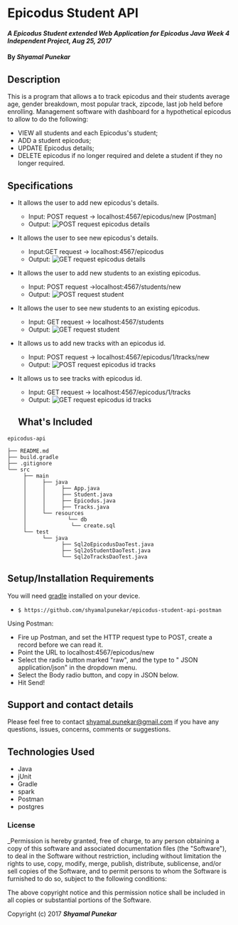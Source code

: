 # Epicodus Student API

#### _A Epicodus Student extended Web Application for Epicodus Java Week 4 Independent Project, Aug 25, 2017_

#### By _**Shyamal Punekar**_

## Description

This is a program that allows a  to track epicodus and their students average age, gender breakdown, most popular track, zipcode, last job held before enrolling.
Management software with dashboard for a hypothetical epicodus to allow to do the following:
* VIEW all students and each Epicodus's student;
* ADD a student epicodus;
* UPDATE Epicodus details;
* DELETE epicodus if no longer required and delete a student if they no longer required.

## Specifications

* It allows the user to add new epicodus's details.
  * Input: POST request -> localhost:4567/epicodus/new [Postman]
  * Output:
  ![POST request epicodus details](https://github.com/shyamalpunekar/epicodus-student-api-postman/blob/master/src/main/resources/public/img/POST-request-epicodus.png)

* It allows the user to see new epicodus's details.
  * Input:GET request -> localhost:4567/epicodus
  * Output:
  ![GET request epicodus details](https://github.com/shyamalpunekar/epicodus-student-api-postman/blob/master/src/main/resources/public/img/GET-request-epicodus.png)

* It allows the user to add new students to an existing epicodus.
  * Input: POST request ->localhost:4567/students/new
  * Output:
  ![POST request student](https://github.com/shyamalpunekar/epicodus-student-api-postman/blob/master/src/main/resources/public/img/POST-request-student.png)

* It allows the user to see new students to an existing epicodus.
  * Input: GET request -> localhost:4567/students
  * Output:
  ![GET request student](https://github.com/shyamalpunekar/epicodus-student-api-postman/blob/master/src/main/resources/public/img/GET-request-student.png)

* It allows us to add new tracks with an epicodus id.
  * Input: POST request -> localhost:4567/epicodus/1/tracks/new
  * Output:
   ![POST request epicodus id tracks](https://github.com/shyamalpunekar/epicodus-student-api-postman/blob/master/src/main/resources/public/img/POST-request-epicodus-id-tracks.png)

* It allows us to see tracks with epicodus id.
  * Input: GET request -> localhost:4567/epicodus/1/tracks
  * Output:
  ![GET request epicodus id tracks](https://github.com/shyamalpunekar/epicodus-student-api-postman/blob/master/src/main/resources/public/img/GET-request-epicodus-id-tracks.png)


  ## What's Included

```
epicodus-api

├── README.md
├── build.gradle
├── .gitignore
└── src
     ├── main
     │     ├── java
     │     │     ├── App.java
     │     │     ├── Student.java
     │     │     ├── Epicodus.java
     │     │     ├── Tracks.java
     │     └── resources
     │             └── db
     │              └── create.sql
     └── test
           └── java
                 ├── Sql2oEpicodusDaoTest.java
                 ├── Sql2oStudentDaoTest.java
                 └── Sql2oTracksDaoTest.java
```

## Setup/Installation Requirements

You will need [gradle](https://gradle.org/gradle-download/) installed on your device.

* `$ https://github.com/shyamalpunekar/epicodus-student-api-postman`

Using Postman:
* Fire up Postman, and set the HTTP request type to POST, create a record before we can read it.
* Point the URL to localhost:4567/epicodus/new
* Select the radio button marked "raw", and the type to " JSON application/json" in the dropdown menu.
* Select the Body radio button, and copy in JSON below.
* Hit Send!


## Support and contact details

Please feel free to contact shyamal.punekar@gmail.com if you have any questions, issues, concerns, comments or suggestions.

## Technologies Used

* Java
* jUnit
* Gradle
* spark
* Postman
* postgres

### License

_Permission is hereby granted, free of charge, to any person obtaining a copy of this software and associated documentation files (the "Software"), to deal in the Software without restriction, including without limitation the rights to use, copy, modify, merge, publish, distribute, sublicense, and/or sell copies of the Software, and to permit persons to whom the Software is furnished to do so, subject to the following conditions:

The above copyright notice and this permission notice shall be included in all copies or substantial portions of the Software.


Copyright (c) 2017 **_Shyamal Punekar_**
